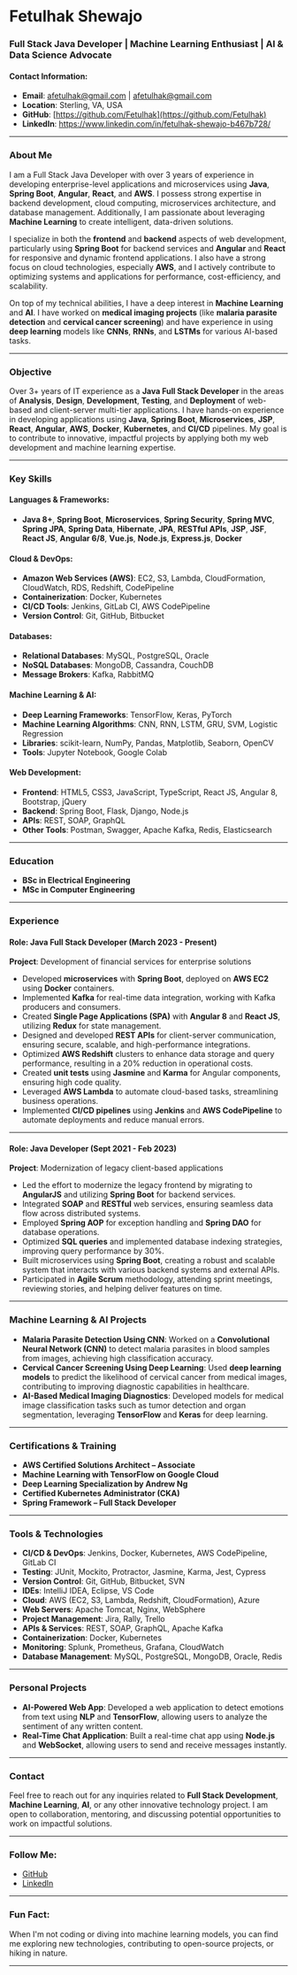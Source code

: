 # Fetulhak Shewajo  
### Full Stack Java Developer | Machine Learning Enthusiast | AI & Data Science Advocate

#### Contact Information:
- **Email**: [afetulhak@gmail.com](mailto:afetulhak@gmail.com)  | [afetulhak@gmail.com](mailto:afetulhak@gmail.com)  
- **Location**: Sterling, VA, USA   
- **GitHub**: [https://github.com/Fetulhak](https://github.com/Fetulhak)  
- **LinkedIn**: https://www.linkedin.com/in/fetulhak-shewajo-b467b728/

---

### About Me

I am a Full Stack Java Developer with over 3 years of experience in developing enterprise-level applications and microservices using **Java**, **Spring Boot**, **Angular**, **React**, and **AWS**. I possess strong expertise in backend development, cloud computing, microservices architecture, and database management. Additionally, I am passionate about leveraging **Machine Learning** to create intelligent, data-driven solutions.

I specialize in both the **frontend** and **backend** aspects of web development, particularly using **Spring Boot** for backend services and **Angular** and **React** for responsive and dynamic frontend applications. I also have a strong focus on cloud technologies, especially **AWS**, and I actively contribute to optimizing systems and applications for performance, cost-efficiency, and scalability.

On top of my technical abilities, I have a deep interest in **Machine Learning** and **AI**. I have worked on **medical imaging projects** (like **malaria parasite detection** and **cervical cancer screening**) and have experience in using **deep learning** models like **CNNs**, **RNNs**, and **LSTMs** for various AI-based tasks.

---

### Objective

Over 3+ years of IT experience as a **Java Full Stack Developer** in the areas of **Analysis**, **Design**, **Development**, **Testing**, and **Deployment** of web-based and client-server multi-tier applications. I have hands-on experience in developing applications using **Java**, **Spring Boot**, **Microservices**, **JSP**, **React**, **Angular**, **AWS**, **Docker**, **Kubernetes**, and **CI/CD** pipelines. My goal is to contribute to innovative, impactful projects by applying both my web development and machine learning expertise.

---

### Key Skills

#### **Languages & Frameworks:**
- **Java 8+**, **Spring Boot**, **Microservices**, **Spring Security**, **Spring MVC**, **Spring JPA**, **Spring Data**, **Hibernate**, **JPA**, **RESTful APIs**, **JSP**, **JSF**, **React JS**, **Angular 6/8**, **Vue.js**, **Node.js**, **Express.js**, **Docker**

#### **Cloud & DevOps:**
- **Amazon Web Services (AWS)**: EC2, S3, Lambda, CloudFormation, CloudWatch, RDS, Redshift, CodePipeline  
- **Containerization**: Docker, Kubernetes  
- **CI/CD Tools**: Jenkins, GitLab CI, AWS CodePipeline  
- **Version Control**: Git, GitHub, Bitbucket

#### **Databases:**
- **Relational Databases**: MySQL, PostgreSQL, Oracle  
- **NoSQL Databases**: MongoDB, Cassandra, CouchDB  
- **Message Brokers**: Kafka, RabbitMQ

#### **Machine Learning & AI:**
- **Deep Learning Frameworks**: TensorFlow, Keras, PyTorch  
- **Machine Learning Algorithms**: CNN, RNN, LSTM, GRU, SVM, Logistic Regression  
- **Libraries**: scikit-learn, NumPy, Pandas, Matplotlib, Seaborn, OpenCV  
- **Tools**: Jupyter Notebook, Google Colab

#### **Web Development:**
- **Frontend**: HTML5, CSS3, JavaScript, TypeScript, React JS, Angular 8, Bootstrap, jQuery  
- **Backend**: Spring Boot, Flask, Django, Node.js  
- **APIs**: REST, SOAP, GraphQL  
- **Other Tools**: Postman, Swagger, Apache Kafka, Redis, Elasticsearch

---

### Education

- **BSc in Electrical Engineering**
- **MSc in Computer Engineering**

---

### Experience

#### **Role**: Java Full Stack Developer (March 2023 - Present)  
**Project**: Development of financial services for enterprise solutions  
- Developed **microservices** with **Spring Boot**, deployed on **AWS EC2** using **Docker** containers.  
- Implemented **Kafka** for real-time data integration, working with Kafka producers and consumers.  
- Created **Single Page Applications (SPA)** with **Angular 8** and **React JS**, utilizing **Redux** for state management.  
- Designed and developed **REST APIs** for client-server communication, ensuring secure, scalable, and high-performance integrations.  
- Optimized **AWS Redshift** clusters to enhance data storage and query performance, resulting in a 20% reduction in operational costs.  
- Created **unit tests** using **Jasmine** and **Karma** for Angular components, ensuring high code quality.  
- Leveraged **AWS Lambda** to automate cloud-based tasks, streamlining business operations.  
- Implemented **CI/CD pipelines** using **Jenkins** and **AWS CodePipeline** to automate deployments and reduce manual errors.  

---

#### **Role**: Java Developer (Sept 2021 - Feb 2023)  
**Project**: Modernization of legacy client-based applications  
- Led the effort to modernize the legacy frontend by migrating to **AngularJS** and utilizing **Spring Boot** for backend services.  
- Integrated **SOAP** and **RESTful** web services, ensuring seamless data flow across distributed systems.  
- Employed **Spring AOP** for exception handling and **Spring DAO** for database operations.  
- Optimized **SQL queries** and implemented database indexing strategies, improving query performance by 30%.  
- Built microservices using **Spring Boot**, creating a robust and scalable system that interacts with various backend systems and external APIs.  
- Participated in **Agile Scrum** methodology, attending sprint meetings, reviewing stories, and helping deliver features on time.

---

### Machine Learning & AI Projects

- **Malaria Parasite Detection Using CNN**: Worked on a **Convolutional Neural Network (CNN)** to detect malaria parasites in blood samples from images, achieving high classification accuracy.  
- **Cervical Cancer Screening Using Deep Learning**: Used **deep learning models** to predict the likelihood of cervical cancer from medical images, contributing to improving diagnostic capabilities in healthcare.  
- **AI-Based Medical Imaging Diagnostics**: Developed models for medical image classification tasks such as tumor detection and organ segmentation, leveraging **TensorFlow** and **Keras** for deep learning.

---

### Certifications & Training
- **AWS Certified Solutions Architect – Associate**
- **Machine Learning with TensorFlow on Google Cloud**
- **Deep Learning Specialization by Andrew Ng**
- **Certified Kubernetes Administrator (CKA)**  
- **Spring Framework – Full Stack Developer**

---

### Tools & Technologies

- **CI/CD & DevOps**: Jenkins, Docker, Kubernetes, AWS CodePipeline, GitLab CI  
- **Testing**: JUnit, Mockito, Protractor, Jasmine, Karma, Jest, Cypress  
- **Version Control**: Git, GitHub, Bitbucket, SVN  
- **IDEs**: IntelliJ IDEA, Eclipse, VS Code  
- **Cloud**: AWS (EC2, S3, Lambda, Redshift, CloudFormation), Azure  
- **Web Servers**: Apache Tomcat, Nginx, WebSphere  
- **Project Management**: Jira, Rally, Trello  
- **APIs & Services**: REST, SOAP, GraphQL, Apache Kafka  
- **Containerization**: Docker, Kubernetes  
- **Monitoring**: Splunk, Prometheus, Grafana, CloudWatch  
- **Database Management**: MySQL, PostgreSQL, MongoDB, Oracle, Redis

---

### Personal Projects

- **AI-Powered Web App**: Developed a web application to detect emotions from text using **NLP** and **TensorFlow**, allowing users to analyze the sentiment of any written content.  
- **Real-Time Chat Application**: Built a real-time chat app using **Node.js** and **WebSocket**, allowing users to send and receive messages instantly.

---

### Contact

Feel free to reach out for any inquiries related to **Full Stack Development**, **Machine Learning**, **AI**, or any other innovative technology project. I am open to collaboration, mentoring, and discussing potential opportunities to work on impactful solutions.

---

### Follow Me:
- [GitHub](https://github.com/Fetulhak)  
- [LinkedIn](https://www.linkedin.com/in/fetulhak-shewajo-b467b728/)

---

### Fun Fact:
When I'm not coding or diving into machine learning models, you can find me exploring new technologies, contributing to open-source projects, or hiking in nature.

---


